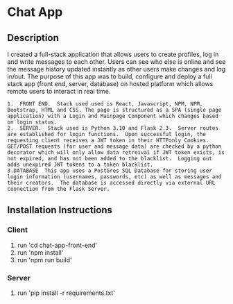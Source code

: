 # Chat App

## Description

I created a full-stack application that allows users to create profiles, log in and write messages to each other.  Users can see who else is online and see the message history updated instantly as other users make changes and log in/out.  The purpose of this app was to build, configure and deploy a full stack app (front end, server, database) on hosted platform which allows remote users to interact in real time.  

    1.  FRONT END.  Stack used used is React, Javascript, NPM, NPM, Bootstrap, HTML and CSS. The page is structured as a SPA (single page application) with a Login and Mainpage Component which changes based on login status.     
    2.  SERVER.  Stack used is Python 3.10 and Flask 2.3.  Server routes are established for login functions.  Upon successful login, the requesting client receives a JWT token in their HTTPonly Cookies.  GET/POST requests (for user and message data) are checked by a python decorator which will only allow data retreival if JWT token exists, is not expired, and has not been added to the blacklist.  Logging out adds unexpired JWT tokens to a token blacklist.  
    3.DATABASE  This app uses a PostGres SQL Database for storing user login information (usernames, passwords, etc) as well as messages and their creators.  The database is accessed directly via external URL connection from the Flask Server.  

## Installation Instructions
### Client
1. run 'cd chat-app-front-end'
2. run 'npm install'
3. run 'npm run build'

### Server
1. run 'pip install -r requirements.txt'


